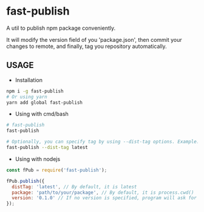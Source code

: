 # fast-publish

A util to publish npm package conveniently.


It will modify the version field of you 'package.json', then commit your changes to remote, and finally, tag you repository automatically.


## USAGE

- Installation

```bash
npm i -g fast-publish
# Or using yarn
yarn add global fast-publish
```

- Using with cmd/bash

```bash
# fast-publish
fast-publish

# Optionally, you can specify tag by using --dist-tag options. Example:
fast-publish --dist-tag latest
```

- Using with nodejs

```js
const fPub = require('fast-publish');

fPub.publish({
  distTag: 'latest', // By default, it is latest
  package: 'path/to/your/package', // By default, it is process.cwd()
  version: '0.1.0' // If no version is specified, program will ask for a answer.
});

```